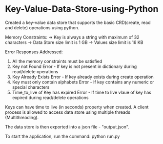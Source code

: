 # Key-Value-Data-Store-using-Python

Created a key-value data store that supports the basic CRD(create, read and delete) operations using python. 

Memory Constraints:
-> Key is always a string with maximum of 32 characters
-> Data Store size limit is 1 GB
-> Values size limit is 16 KB

Error Responses Addressed:
1) All the memory constraints must be satisfied
2) Key not Found Error - If key is not present in dictionary during read/delete operations
3) Key Already Exists Error - If key already exists during create operation
4) Key must only contain alphabets Error - If key contains any numeric or special characters
5) Time_to_live of Key has expired Error - If time to live vlaue of key has expired during read/delete operations

Keys can have time to live (in seconds) property when created.
A client process is allowed to access data store using multiple threads (Multithreading).

The data store is then exported into a json file - "output.json".

To start the application, run the command: python run.py
